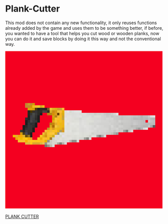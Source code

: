 # Plank-Cutter
This mod does not contain any new functionality, it only reuses functions already added by the game and uses them to be something better, if before, you wanted to have a tool that helps you cut wood or wooden planks, now you can do it and save blocks by doing it this way and not the conventional way.

![Logo](https://github.com/ModdyCraft/Plank-Cutter/blob/master/src/main/resources/logo.png?raw=true)

[PLANK CUTTER](https://www.curseforge.com/minecraft/mc-mods/plank-cutter)
